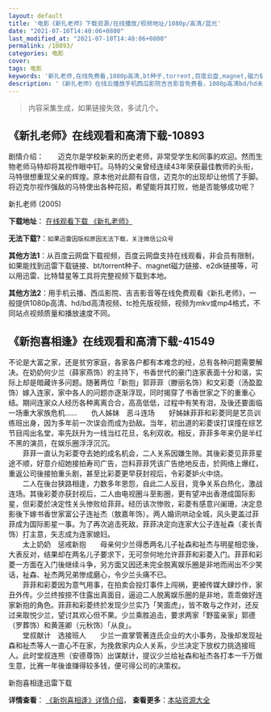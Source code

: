 ```yaml
---
layout: default
title: '电影《新扎老师》下载资源/在线播放/视频地址/1080p/高清/蓝光'
date: "2021-07-10T14:40:06+0800"
last_modified_at: "2021-07-10T14:40:06+0800"
permalink: /10893/
categories: 电影
cover:
tags: 电影
keywords: '新扎老师,在线免费看,1080p高清,bt种子,torrent,百度云盘,magnet,磁力链,迅雷下载资源'
description: '《新扎老师》在线云播放手机西瓜影院吉吉影音免费看，1080p高清bd/hd未删减完整版和tc抢先枪版，mkv/mp4格式，附带bt/torrent种子、magnet/磁力链、百度云盘、网盘资源迅雷下载链接'
---
```


>内容采集生成，如果链接失效，多试几个。


## 《新扎老师》在线观看和高清下载-10893

剧情介绍：　　迈克尔是学校新来的历史老师，非常受学生和同事的欢迎。然而生物老师马特却将其视作眼中钉。马特的父亲曾经连续43年荣获最佳教师的头衔，马特很想重现父亲的辉煌。原本他对此颇有自信，迈克尔的出现却让他慌了手脚。将迈克尔视作强敌的马特使出各种花招，希望能将其打败，他是否能够成功呢？


新扎老师 (2005)

**下载地址**： [在线观看下载 《新扎老师》](https://www.btbtdy.me/btdy/dy8096.html) 


**无法下载?**：`如果迅雷因版权原因无法下载，关注微信公众号 `

**其他方法1**：从百度云网盘下载视频，百度云网盘支持在线观看，非会员有限制，如果能找到迅雷下载链接、bt/torrent种子、magnet磁力链接、e2dk链接等，可以用迅雷、比特彗星等工具将完整视频下载到本地。

**其他方法2**：用手机云播、西瓜影院、吉吉影音等在线免费观看《新扎老师》，一般提供1080p高清、hd/bd高清视频、tc抢先版视频，视频为mkv或mp4格式，不同站点视频质量和播放速度不同。


## 《新抱喜相逢》在线观看和高清下载-41549

不论是大富之家，还是贫穷家庭，各家各户都有本难念的经，总有各种问题需要解决。在奶奶何少兰（薛家燕饰）的主持下，书香世代的豪门连家表面十分和谐，实际上却是暗藏许多问题。随著两位「新抱」郭菲菲（滕丽名饰）和文彩菱（汤盈盈饰）嫁入连家，家中各人的问题亦逐渐浮现，同时揭穿了书香世家之下的重重心结。期间连家众人经历各种离离合合，高高低低，过程中有笑有泪，及後还要面临一场重大家族危机&hellip;…　　仇人姊妹　恶斗连场　　好姊妹菲菲和彩菱同是艺员训练班出身，因为多年前一次误会而成为劲敌。当年，初出道的彩菱误打误撞在综艺节目闯出名堂，率先跃升为一线当红花旦，名利双收。相反，菲菲多年来仍是半红不黑的演员，在娱乐圈浮浮沉沉。<br />　　菲菲一直认为彩菱夺去她的成名机会，二人关系因嫌生隙。其後彩菱见菲菲星途不顺，好意介绍她接拍寿司广告，岂料菲菲凭该广告绝地反击，於网络上爆红，重返公司後接拍重头剧，甚至比彩菱更早获封视后，令彩菱妒火中烧。<br />　　二人在後台狭路相逢，力数多年恩怨，自此二人反目，竞争关系白热化，激战连场。其後彩菱亦获封视后，二人由电视圈斗至影圈，更有望冲出香港成国际影星，但彩菱於决定性关头惨败给菲菲。经历该次惨败，彩菱有感意兴阑珊，决定息影後下嫁书香世家富公子连祉杰（敖嘉年饰）。两人婚讯哄动全城，风头更盖过菲菲成为国际影星一事。为了再次追击死敌，菲菲决定向连家大公子连祉森（麦长青饰）打主意，矢志成为连家媳妇。<br />　　太上奶奶　惩戒新抱　　母亲何少兰得悉两名儿子祉森和祉杰与明星相恋後，大表反对，结果却在两名儿子要求下，无可奈何地允许菲菲和彩菱入门。菲菲和彩菱一方面在入门後继续斗争，另方面又因还未完全脱离娱乐圈是非地而闹出不少笑话，祉森、祉杰两兄弟惨成磨心，令少兰头痛不已。<br />　　菲菲和彩菱因为意气用事，在拍卖会投灯事件上闯祸，更被传媒大肆炒作，家丑外传。少兰终按捺不住露出真面目，逼迫二人脱离娱乐圈的是非地，乖乖做好连家新抱的角色。菲菲和彩菱终於发现少兰实乃「笑面虎」，皆不敢与之作对，还反过来取悦少兰，望讨其欢心但不果。少兰乘胜追击，要求两家「野蛮亲家」郭德（罗葬饰）和黄莲卿（元秋饰）「从良」。<br />　　堂叔献计　选接班人　　少兰一直掌管著连氏企业的大小事务，及後却发现祉森和祉杰等人一直心不在家，为挽救家内众人关系，少兰决定下放权力挑选接班人。此时堂叔连熊（安德尊饰）出谋献计，提议少兰给祉森和祉杰各打本一千万做生意，比赛一年後谁赚得较多钱，便可得公司的决策权。</p>


新抱喜相逢迅雷下载

**详情查看**： [《新抱喜相逢》详情介绍](/movie/41549/)， **查看更多**：[本站资源大全](/movie/t/all/)

